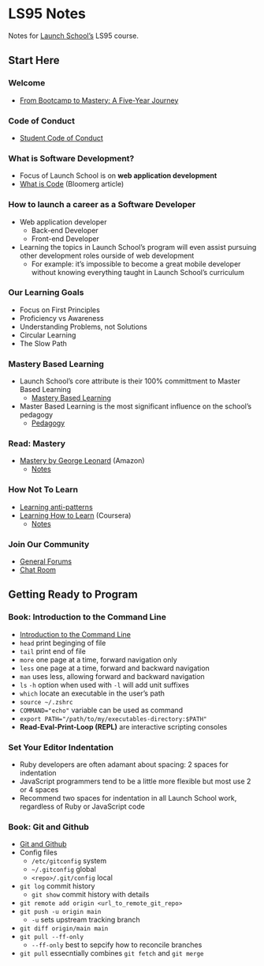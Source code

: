 # LS95 Notes

Notes for [Launch School’s](https://launchschool.com) LS95 course.

## Start Here

### Welcome
* [From Bootcamp to Mastery: A Five-Year Journey](https://medium.com/launch-school/from-bootcamp-to-mastery-a-five-year-journey-8b1bce8f2cd)

### Code of Conduct
* [Student Code of Conduct](https://launchschool.com/code_of_conduct)

### What is Software Development?
* Focus of Launch School is on **web application development**
* [What is Code](https://www.bloomberg.com/graphics/2015-paul-ford-what-is-code) (Bloomerg article)

### How to launch a career as a Software Developer
* Web application developer
  * Back-end Developer
  * Front-end Developer
* Learning the topics in Launch School’s program will even assist pursuing other development roles ourside of web development
  *  For example: it’s impossible to become a great mobile developer without knowing everything taught in Launch School’s curriculum

### Our Learning Goals
* Focus on First Principles
* Proficiency vs Awareness
* Understanding Problems, not Solutions
* Circular Learning
* The Slow Path

### Mastery Based Learning
* Launch School’s core attribute is their 100% committment to Master Based Learning
  * [Mastery Based Learning](https://launchschool.com/mastery)
* Master Based Learning is the most significant influence on the school’s pedagogy
  * [Pedagogy](https://launchschool.com/pedagogy)

### Read: Mastery
* [Mastery by George Leonard](https://www.amazon.com/Mastery-Keys-Success-Long-Term-Fulfillment/dp/0452267560) (Amazon)
  * [Notes](mastery/mastery_notes.md)

### How Not To Learn
* [Learning anti-patterns](https://www.launchschool.com/blog/webinar-learning-to-code-anti-patterns)
* [Learning How to Learn](https://www.coursera.org/learn/learning-how-to-learn) (Coursera)
  * [Notes](learning_how_to_learn/learning_how_to_learn_notes.md)

### Join Our Community
* [General Forums](https://launchschool.com/forum)
* [Chat Room](https://launchschool.com/chat)

## Getting Ready to Program

### Book: Introduction to the Command Line
* [Introduction to the Command Line](https://launchschool.com/books/command_line)
* `head` print beginging of file
* `tail` print end of file
* `more` one page at a time, forward navigation only
* `less` one page at a time, forward and backward navigation
* `man` uses less, allowing forward and backward navigation
* `ls` `-h` option when used with `-l` will add unit suffixes
* `which` locate an executable in the user’s path
* `source ~/.zshrc`
* `COMMAND="echo"` variable can be used as command
* `export PATH="/path/to/my/executables-directory:$PATH"`
* **Read-Eval-Print-Loop (REPL)** are interactive scripting consoles

### Set Your Editor Indentation
* Ruby developers are often adamant about spacing: 2 spaces for indentation
* JavaScript programmers tend to be a little more flexible but most use 2 or 4 spaces
* Recommend two spaces for indentation in all Launch School work, regardless of Ruby or JavaScript code

### Book: Git and Github
* [Git and Github](https://launchschool.com/books/git)
* Config files
  * `/etc/gitconfig` system
  * `~/.gitconfig` global
  * `<repo>/.git/config` local
* `git log` commit history
  * `git show` commit history with details
* `git remote add origin <url_to_remote_git_repo>`
* `git push -u origin main`
  * `-u` sets upstream tracking branch
* `git diff origin/main main`
* `git pull --ff-only`
  * `--ff-only` best to sepcify how to reconcile branches
* `git pull` essecntially combines `git fetch` and `git merge`
